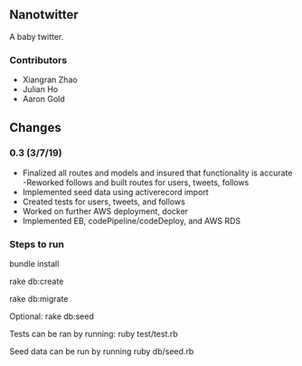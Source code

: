 ## Nanotwitter

A baby twitter.

### Contributors
- Xiangran Zhao
- Julian Ho
- Aaron Gold

## Changes

### 0.3 (3/7/19)

- Finalized all routes and models and insured that functionality is accurate
  -Reworked follows and built routes for users, tweets, follows
- Implemented seed data using activerecord import
- Created tests for users, tweets, and follows
- Worked on further AWS deployment, docker
- Implemented EB, codePipeline/codeDeploy, and AWS RDS


### Steps to run

bundle install

rake db:create

rake db:migrate

Optional: rake db:seed

Tests can be ran by running:
ruby test/test.rb

Seed data can be run by running
ruby db/seed.rb
